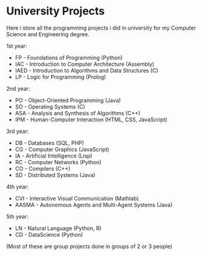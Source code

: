 # University Projects

Here i store all the programming projects i did in university for my Computer Science and Engineering degree.

1st year:
- FP - Foundations of Programming (Python)
- IAC - Introduction to Computer Architecture (Assembly)
- IAED - Introduction to Algorithms and Data Structures (C)
- LP - Logic for Programming (Prolog)

2nd year:
- PO - Object-Oriented Programming (Java)
- SO - Operating Systems (C)
- ASA - Analysis and Synthesis of Algorithms (C++)
- IPM - Human-Computer Interaction (HTML, CSS, JavaScript)

3rd year:
- DB - Databases (SQL, PHP)
- CG - Computer Graphics (JavaScript)
- IA - Artificial Intelligence (Lisp)
- RC - Computer Networks (Python)
- CO - Compilers (C++)
- SD - Distributed Systems (Java)

4th year:
- CVI -  Interactive Visual Communication (Mathlab)
- AASMA - Autonomous Agents and Multi-Agent Systems (Java)

5th year:
- LN - Natural Language (Python, R)
- CD - DataScience (Python)

(Most of these are group projects done in groups of 2 or 3 people)
